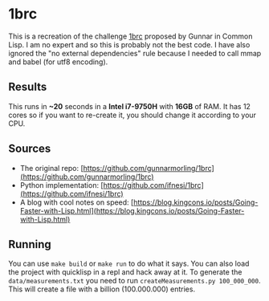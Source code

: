 # 1brc
This is a recreation of the challenge [1brc](https://github.com/gunnarmorling/1brc) proposed by Gunnar in Common Lisp. I am no expert and so this is probably not the best code. I have also ignored the "no external dependencies" rule because I needed to call mmap and babel (for utf8 encoding).

## Results

This runs in **~20** seconds in a **Intel i7-9750H** with **16GB** of RAM. It has 12 cores so if you want to re-create it, you should change it according to your CPU.

## Sources
- The original repo: [https://github.com/gunnarmorling/1brc](https://github.com/gunnarmorling/1brc)
- Python implementation: [https://github.com/ifnesi/1brc](https://github.com/ifnesi/1brc)
- A blog with cool notes on speed: [https://blog.kingcons.io/posts/Going-Faster-with-Lisp.html](https://blog.kingcons.io/posts/Going-Faster-with-Lisp.html)

## Running
You can use `make build` or `make run` to do what it says. You can also load the project with quicklisp in a repl and hack away at it. To generate the `data/measurements.txt` you need to run `createMeasurements.py 100_000_000`. This will create a file with a billion (100.000.000) entries.
